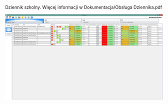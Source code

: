 Dziennik szkolny. Więcej informacji w Dokumentacja/Obsługa Dziennika.pdf

![screenshot](screenshot.png "Zrzut ekranu")